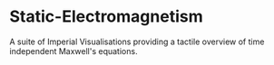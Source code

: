 # Static-Electromagnetism
A suite of Imperial Visualisations providing a tactile overview of time independent Maxwell's equations.
